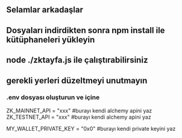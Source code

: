 ## Selamlar arkadaşlar
## Dosyaları indirdikten sonra npm install ile kütüphaneleri yükleyin
## node ./zktayfa.js ile çalıştırabilirsiniz
## gerekli yerleri düzeltmeyi unutmayın

### .env dosyası oluşturun ve içine 

ZK_MAINNET_API = "xxx" #burayı kendi alchemy apini yaz
ZK_TESTNET_API = "xxx" #burayı kendi alchemy apini yaz

MY_WALLET_PRIVATE_KEY = "0x0" #burayı kendi private keyini yaz
